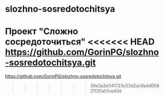# slozhno-sosredotochitsya
Проект "Сложно сосредоточиться"
<<<<<<< HEAD
https://github.com/GorinPG/slozhno-sosredotochitsya.git
=======
https://github.com/GorinPG/slozhno-sosredotochitsya.git
>>>>>>> 39e3a2e041723c53d2ac9a4d05821135a01ce40d
